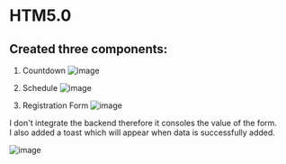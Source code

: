 # HTM5.0

## Created three components:
1. Countdown
![image](https://github.com/1010varun/htm/assets/104075461/190cfc9e-a0d5-46a1-bed1-c69abf1db8f4)

2. Schedule
![image](https://github.com/1010varun/htm/assets/104075461/c96fa929-aef4-4652-a3b8-1ea9bf08e4df)

3. Registration Form
![image](https://github.com/1010varun/htm/assets/104075461/03e09251-cb1d-4687-8f87-7e776451d7fa)

I don't integrate the backend therefore it consoles the value of the form. <br>
I also added a toast which will appear when data is successfully added.

![image](https://github.com/1010varun/htm/assets/104075461/df719b85-ab9c-44e1-8cf6-35c6dc65c690)
